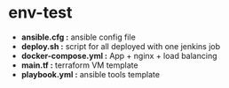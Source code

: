 # env-test


* **ansible.cfg :** ansible config file
* **deploy.sh :** script for all deployed with one jenkins job
* **docker-compose.yml :** App + nginx + load balancing
* **main.tf :** terraform VM template
* **playbook.yml :** ansible tools template
